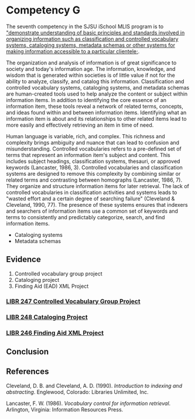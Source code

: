 # Competency G

The seventh competency in the SJSU iSchool MLIS program is to ["demonstrate understanding of basic principles and standards involved in organizing information such as classification and controlled vocabulary systems, cataloging systems, metadata schemas or other systems for making information accessible to a particular clientele;](http://ischool.sjsu.edu/current-students/courses/core-competencies).

The organization and analysis of information is of great significance to society and today's information age. The information, knowledge, and wisdom that is generated within societies is of little value if not for the ability to analyze, classify, and catalog this information. Classification and controlled vocabulary systems, cataloging systems, and metadata schemas are human-created tools used to help analyze the content or subject within information items. In addition to identifying the core essence of an information item, these tools reveal a network of related terms, concepts, and ideas found within and between information items. Identifying what an information item is about and its relationships to other related items lead to more easily and effectively retrieving an item in time of need. 

Human language is variable, rich, and complex. This richness and complexity brings ambiguity and nuance that can lead to confusion and misunderstanding. Controlled vocabularies refers to a pre-defined set of terms that represent an information item's subject and content. This includes subject headings, classification systems, thesauri, or approved keywords (Lancaster, 1986, 3). Controlled vocabularies and classification systems are designed to remove this complexity by combining similar or related terms and contrasting between homographs (Lancaster, 1986, 7). They organize and structure information items for later retrieval. The lack of controlled vocabularies in classification activities and systems leads to "wasted effort and a certain degree of searching failure" (Cleveland & Cleveland, 1990, 77). The presence of these systems ensures that indexers and searchers of information items use a common set of keywords and terms to consistently and predictably categorize, search, and find information items. 

- Cataloging systems
- Metadata schemas

## Evidence

1. Controlled vocabulary group project
2. Cataloging project
3. Finding Aid (EAD) XML Project

### [LIBR 247 Controlled Vocabulary Group Project]()

### [LIBR 248 Cataloging Project]()

### [LIBR 246 Finding Aid XML Project]()

## Conclusion

## References

Cleveland, D. B. and Cleveland, A. D. (1990). *Introduction to indexing and abstracting*. Englewood, Colorado: Libraries Unlimited, Inc. 

Lancaster, F. W. (1986). *Vocabulary control for information retrieval*. Arlington, Virginia: Information Resources Press. 
